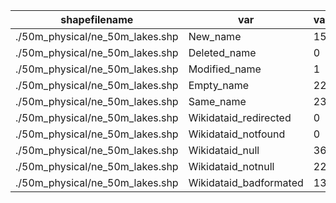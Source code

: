 shapefilename                    |  var                     |  value
---------------------------------|--------------------------|-------
./50m_physical/ne_50m_lakes.shp  |  New_name                |  152
./50m_physical/ne_50m_lakes.shp  |  Deleted_name            |  0
./50m_physical/ne_50m_lakes.shp  |  Modified_name           |  1
./50m_physical/ne_50m_lakes.shp  |  Empty_name              |  2225
./50m_physical/ne_50m_lakes.shp  |  Same_name               |  2368
./50m_physical/ne_50m_lakes.shp  |  Wikidataid_redirected   |  0
./50m_physical/ne_50m_lakes.shp  |  Wikidataid_notfound     |  0
./50m_physical/ne_50m_lakes.shp  |  Wikidataid_null         |  36
./50m_physical/ne_50m_lakes.shp  |  Wikidataid_notnull      |  226
./50m_physical/ne_50m_lakes.shp  |  Wikidataid_badformated  |  13
